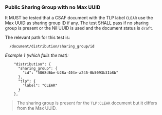 ### Public Sharing Group with no Max UUID

It MUST be tested that a CSAF document with the TLP label `CLEAR` use the Max UUID as sharing group ID if any.
The test SHALL pass if no sharing group is present or the Nil UUID is used and the document status is `draft`.

The relevant path for this test is:

```
  /document/distribution/sharing_group/id
```

*Example 1 (which fails the test):*

```
    "distribution": {
      "sharing_group": {
        "id": "5868d6be-b28a-404e-a245-0b5093b31b8b"
      },
      "tlp": {
        "label": "CLEAR"
      }
    },
```

> The sharing group is present for the `TLP:CLEAR` document but it differs from the Max UUID.
